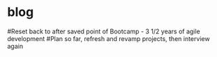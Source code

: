 # blog
#Reset back to after saved point of Bootcamp - 3 1/2 years of agile development
#Plan so far, refresh and revamp projects, then interview again

